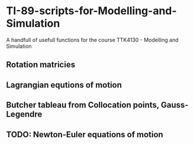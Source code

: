 # TI-89-scripts-for-Modelling-and-Simulation
A handfull of usefull functions for the course TTK4130 - Modelling and Simulation

## Rotation matricies

## Lagrangian equtions of motion

## Butcher tableau from Collocation points, Gauss-Legendre

## TODO: Newton-Euler equations of motion
